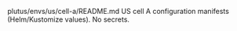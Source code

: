 plutus/envs/us/cell-a/README.md
US cell A configuration manifests (Helm/Kustomize values). No secrets.